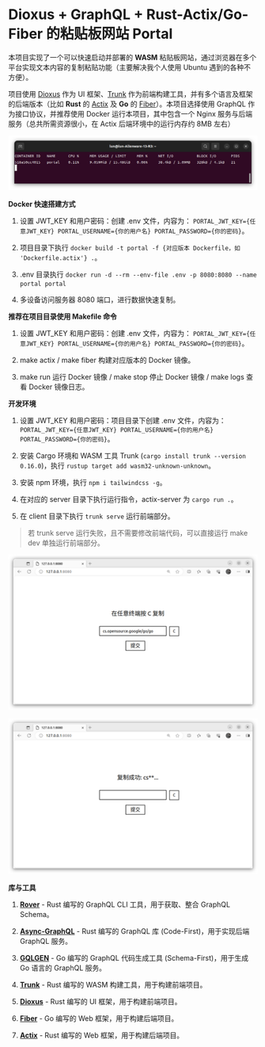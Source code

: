 # Dioxus + GraphQL + Rust-Actix/Go-Fiber 的粘贴板网站 Portal

本项目实现了一个可以快速启动并部署的 **WASM** 粘贴板网站，通过浏览器在多个平台实现文本内容的复制粘贴功能（主要解决我个人使用 Ubuntu 遇到的各种不方便）。

项目使用 [Dioxus](https://dioxuslabs.com/) 作为 UI 框架、[Trunk](https://trunkrs.dev/) 作为前端构建工具，并有多个语言及框架的后端版本（比如 **Rust** 的 [Actix](https://actix.rs/) 及 **Go** 的 [Fiber](https://gofiber.io/)）。本项目选择使用 GraphQL 作为接口协议，并推荐使用 Docker 运行本项目，其中包含一个 Nginx 服务与后端服务（总共所需资源很小，在 Actix 后端环境中的运行内存约 8MB 左右）

![资源占用](docs/stats.png)

**Docker 快速搭建方式**

1. 设置 JWT_KEY 和用户密码：创建 .env 文件，内容为： `PORTAL_JWT_KEY={任意JWT_KEY} PORTAL_USERNAME={你的用户名} PORTAL_PASSWORD={你的密码}`。

2. 项目目录下执行 `docker build -t portal -f {对应版本 Dockerfile，如 'Dockerfile.actix'} .`。

3. .env 目录执行 `docker run -d --rm --env-file .env -p 8080:8080 --name portal portal`

4. 多设备访问服务器 8080 端口，进行数据快速复制。

**推荐在项目目录使用 Makefile 命令**

1. 设置 JWT_KEY 和用户密码：创建 .env 文件，内容为： `PORTAL_JWT_KEY={任意JWT_KEY} PORTAL_USERNAME={你的用户名} PORTAL_PASSWORD={你的密码}`。

2. make actix / make fiber 构建对应版本的 Docker 镜像。

3. make run 运行 Docker 镜像 / make stop 停止 Docker 镜像 / make logs 查看 Docker 镜像日志。

**开发环境**

1. 设置 JWT_KEY 和用户密码：项目目录下创建 .env 文件，内容为： `PORTAL_JWT_KEY={任意JWT_KEY} PORTAL_USERNAME={你的用户名} PORTAL_PASSWORD={你的密码}`。

2. 安装 Cargo 环境和 WASM 工具 Trunk (`cargo install trunk --version 0.16.0`)，执行 `rustup target add wasm32-unknown-unknown`。

3. 安装 npm 环境，执行 `npm i tailwindcss -g`。

4. 在对应的 server 目录下执行运行指令，actix-server 为 `cargo run .`。

5. 在 client 目录下执行 `trunk serve` 运行前端部分。

> 若 trunk serve 运行失败，且不需要修改前端代码，可以直接运行 make dev 单独运行前端部分。

![输入内容](docs/input.png)

![复制内容](docs/copy.png)

**库与工具**

1. [**Rover**](https://github.com/apollographql/rover) - Rust 编写的 GraphQL CLI 工具，用于获取、整合 GraphQL Schema。

2. [**Async-GraphQL**](https://github.com/async-graphql/async-graphql) - Rust 编写的 GraphQL 库 (Code-First)，用于实现后端 GraphQL 服务。

3. [**GQLGEN**](https://github.com/99designs/gqlgen) - Go 编写的 GraphQL 代码生成工具 (Schema-First)，用于生成 Go 语言的 GraphQL 服务。

4. [**Trunk**](https://trunkrs.dev/) - Rust 编写的 WASM 构建工具，用于构建前端项目。

5. [**Dioxus**](https://dioxuslabs.com/) - Rust 编写的 UI 框架，用于构建前端项目。

6. [**Fiber**](https://gofiber.io/) - Go 编写的 Web 框架，用于构建后端项目。

7. [**Actix**](https://actix.rs/) - Rust 编写的 Web 框架，用于构建后端项目。
